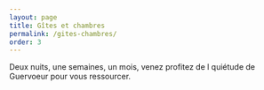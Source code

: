```yaml
---
layout: page
title: Gîtes et chambres
permalink: /gites-chambres/
order: 3
---
```


Deux nuits, une semaines, un mois, venez profitez de l quiétude de Guervoeur pour vous ressourcer.
